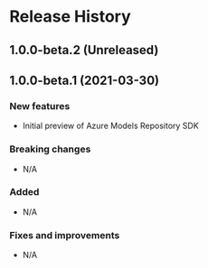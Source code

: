 # Release History

## 1.0.0-beta.2 (Unreleased)


## 1.0.0-beta.1 (2021-03-30)

### New features

- Initial preview of Azure Models Repository SDK

### Breaking changes

- N/A

### Added

- N/A

### Fixes and improvements

- N/A
